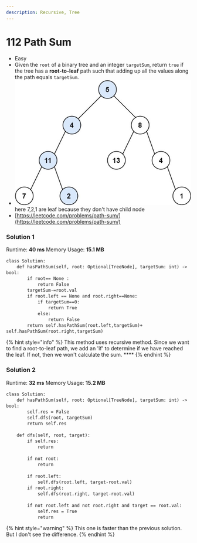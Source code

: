 ```yaml
---
description: Recursive, Tree
---
```


# 112 Path Sum

* Easy
* Given the `root` of a binary tree and an integer `targetSum`, return `true` if the tree has a **root-to-leaf** path such that adding up all the values along the path equals `targetSum`.
* ![](<../.gitbook/assets/image (1) (1).png>)here 7,2,1 are leaf because they don't have child node&#x20;
* [https://leetcode.com/problems/path-sum/](https://leetcode.com/problems/path-sum/)

### Solution 1

Runtime: **40 ms** Memory Usage: **15.1 MB**

```
class Solution:
    def hasPathSum(self, root: Optional[TreeNode], targetSum: int) -> bool:
        if root== None :
            return False
        targetSum-=root.val
        if root.left == None and root.right==None:
            if targetSum==0:
                return True
            else:
                return False
        return self.hasPathSum(root.left,targetSum)+ self.hasPathSum(root.right,targetSum)
```

{% hint style="info" %}
This method uses recursive method. Since we want to find a root-to-leaf path, we add an 'if' to determine if we have reached the leaf. If not, then we won't calculate the sum. ****&#x20;
{% endhint %}

### **Solution 2**

Runtime: **32 ms** Memory Usage: **15.2 MB**

```
class Solution:
    def hasPathSum(self, root: Optional[TreeNode], targetSum: int) -> bool:
        self.res = False
        self.dfs(root, targetSum)
        return self.res 
    
    def dfs(self, root, target):
        if self.res:
            return 
        
        if not root:
            return 
        
        if root.left:
            self.dfs(root.left, target-root.val)
        if root.right:
            self.dfs(root.right, target-root.val)
        
        if not root.left and not root.right and target == root.val:
            self.res = True 
            return 
```

{% hint style="warning" %}
This one is faster than the previous solution. But I don't see the difference.
{% endhint %}

